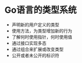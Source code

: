 Go语言的类型系统
========
- 声明新的用户定义的类型
- 使用方法，为类型增加新的行为
- 了解何时使用指针，何时使用值
- 通过接口实现多态
- 通过组合来扩展或改变类型
- 公开或者未公开的标识符